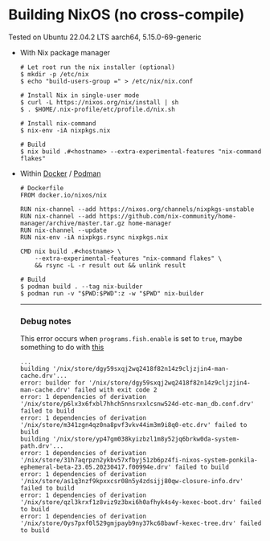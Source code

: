 # Building NixOS (no cross-compile)
Tested on Ubuntu 22.04.2 LTS aarch64, 5.15.0-69-generic

- With Nix package manager
    ```console
    # Let root run the nix installer (optional)
    $ mkdir -p /etc/nix
    $ echo "build-users-group =" > /etc/nix/nix.conf

    # Install Nix in single-user mode
    $ curl -L https://nixos.org/nix/install | sh
    $ . $HOME/.nix-profile/etc/profile.d/nix.sh

    # Install nix-command
    $ nix-env -iA nixpkgs.nix

    # Build
    $ nix build .#<hostname> --extra-experimental-features "nix-command flakes"
    ```

- Within [Docker](https://docs.docker.com/desktop/install/linux-install/) / [Podman](https://podman.io/getting-started/installation)

    ```
    # Dockerfile
    FROM docker.io/nixos/nix

    RUN nix-channel --add https://nixos.org/channels/nixpkgs-unstable
    RUN nix-channel --add https://github.com/nix-community/home-manager/archive/master.tar.gz home-manager
    RUN nix-channel --update
    RUN nix-env -iA nixpkgs.rsync nixpkgs.nix

    CMD nix build .#<hostname> \
        --extra-experimental-features "nix-command flakes" \
        && rsync -L -r result out && unlink result
    ```

    ```console
    # Build
    $ podman build . --tag nix-builder
    $ podman run -v "$PWD:$PWD":z -w "$PWD" nix-builder
    ```
    ---
    ### Debug notes
    
    This error occurs when `programs.fish.enable` is set to `true`, maybe something to do with [this](https://github.com/NixOS/nixpkgs/blob/f5364316e314436f6b9c8fd50592b18920ab18f9/nixos/modules/programs/fish.nix#L153)
    ```
    ...
    building '/nix/store/dgy59sxqj2wq2418f82n14z9cljzjin4-man-cache.drv'...
    error: builder for '/nix/store/dgy59sxqj2wq2418f82n14z9cljzjin4-man-cache.drv' failed with exit code 2
    error: 1 dependencies of derivation '/nix/store/p6lx3x6fxbl7hhch5nnsrxxlcsnw524d-etc-man_db.conf.drv' failed to build
    error: 1 dependencies of derivation '/nix/store/m341zgn4qz0na8pvf3vkv44im3m9i8q0-etc.drv' failed to build
    building '/nix/store/yp47gm038kyizbzl1m8y52jq6brkw0da-system-path.drv'...
    error: 1 dependencies of derivation '/nix/store/31h7aqrpzn2ykbv57xfbyj51zb6pz4fi-nixos-system-ponkila-ephemeral-beta-23.05.20230417.f00994e.drv' failed to build
    error: 1 dependencies of derivation '/nix/store/as1q3nzf9kpxxcsr08n5y4zdsijj80qw-closure-info.drv' failed to build
    error: 1 dependencies of derivation '/nix/store/qzl3krxf1z8viz9z3bxi6h0afhyk4s4y-kexec-boot.drv' failed to build
    error: 1 dependencies of derivation '/nix/store/0ys7pxf0l529gmjpayb9ny37kc68bawf-kexec-tree.drv' failed to build
    ```